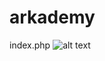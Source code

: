 # arkademy

index.php
![alt text](https://github.com/NandaCPT/arkademy/tree/master/gambar/Index.jpg?raw=true)
